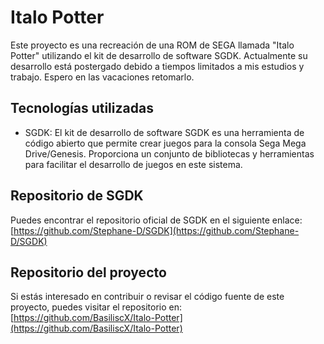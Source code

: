 # Italo Potter

Este proyecto es una recreación de una ROM de SEGA llamada "Italo Potter" utilizando el kit de desarrollo de software SGDK.
Actualmente su desarrollo está postergado debido a tiempos limitados a mis estudios y trabajo.
Espero en las vacaciones retomarlo.

## Tecnologías utilizadas

- SGDK: El kit de desarrollo de software SGDK es una herramienta de código abierto que permite crear juegos para la consola Sega Mega Drive/Genesis. Proporciona un conjunto de bibliotecas y herramientas para facilitar el desarrollo de juegos en este sistema.

## Repositorio de SGDK

Puedes encontrar el repositorio oficial de SGDK en el siguiente enlace: [https://github.com/Stephane-D/SGDK](https://github.com/Stephane-D/SGDK)

## Repositorio del proyecto

Si estás interesado en contribuir o revisar el código fuente de este proyecto, puedes visitar el repositorio en: [https://github.com/BasiliscX/Italo-Potter](https://github.com/BasiliscX/Italo-Potter)
